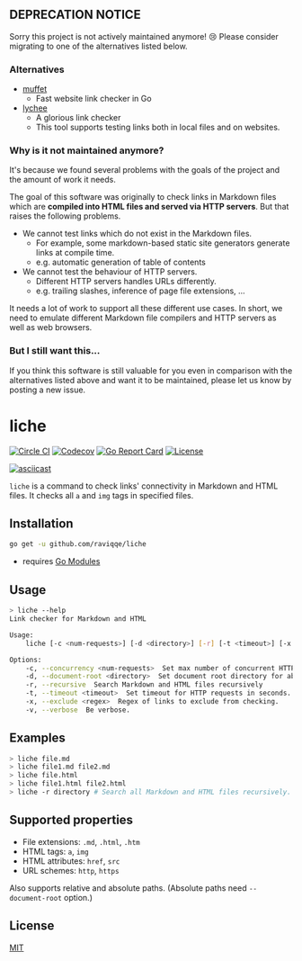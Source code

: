 ## DEPRECATION NOTICE

Sorry this project is not actively maintained anymore! 😢 Please consider migrating to one of the alternatives listed below.

### Alternatives

- [muffet](https://github.com/raviqqe/muffet)
  - Fast website link checker in Go
- [lychee](https://github.com/lycheeverse/lychee)
  - A glorious link checker
  - This tool supports testing links both in local files and on websites.

### Why is it not maintained anymore?

It's because we found several problems with the goals of the project and the amount of work it needs.

The goal of this software was originally to check links in Markdown files which are **compiled into HTML files and served via HTTP servers**. But that raises the following problems.

- We cannot test links which do not exist in the Markdown files.
  - For example, some markdown-based static site generators generate links at compile time.
  - e.g. automatic generation of table of contents
- We cannot test the behaviour of HTTP servers.
  - Different HTTP servers handles URLs differently.
  - e.g. trailing slashes, inference of page file extensions, ...

It needs a lot of work to support all these different use cases. In short, we need to emulate different Markdown file compilers and HTTP servers as well as web browsers.

### But I still want this...

If you think this software is still valuable for you even in comparison with the alternatives listed above and want it to be maintained, please let us know by posting a new issue.

# liche

[![Circle CI](https://img.shields.io/circleci/project/github/raviqqe/liche.svg?style=flat-square)](https://circleci.com/gh/raviqqe/liche)
[![Codecov](https://img.shields.io/codecov/c/github/raviqqe/liche.svg?style=flat-square)](https://codecov.io/gh/raviqqe/liche)
[![Go Report Card](https://goreportcard.com/badge/github.com/raviqqe/liche?style=flat-square)](https://goreportcard.com/report/github.com/raviqqe/liche)
[![License](https://img.shields.io/github/license/raviqqe/liche.svg?style=flat-square)](LICENSE)

[![asciicast](https://asciinema.org/a/148896.png)](https://asciinema.org/a/148896)

`liche` is a command to check links' connectivity in Markdown and HTML files.
It checks all `a` and `img` tags in specified files.

## Installation

```sh
go get -u github.com/raviqqe/liche
```

- requires [Go Modules]("https://github.com/golang/go/wiki/Modules#how-to-use-modules")

## Usage

```sh
> liche --help
Link checker for Markdown and HTML

Usage:
	liche [-c <num-requests>] [-d <directory>] [-r] [-t <timeout>] [-x <regex>] [-v] <filenames>...

Options:
	-c, --concurrency <num-requests>  Set max number of concurrent HTTP requests. [default: 512]
	-d, --document-root <directory>  Set document root directory for absolute paths.
	-r, --recursive  Search Markdown and HTML files recursively
	-t, --timeout <timeout>  Set timeout for HTTP requests in seconds. Disabled by default.
	-x, --exclude <regex>  Regex of links to exclude from checking.
	-v, --verbose  Be verbose.
```

## Examples

```sh
> liche file.md
> liche file1.md file2.md
> liche file.html
> liche file1.html file2.html
> liche -r directory # Search all Markdown and HTML files recursively.
```

## Supported properties

- File extensions: `.md`, `.html`, `.htm`
- HTML tags: `a`, `img`
- HTML attributes: `href`, `src`
- URL schemes: `http`, `https`

Also supports relative and absolute paths.
(Absolute paths need `--document-root` option.)

## License

[MIT](LICENSE)
